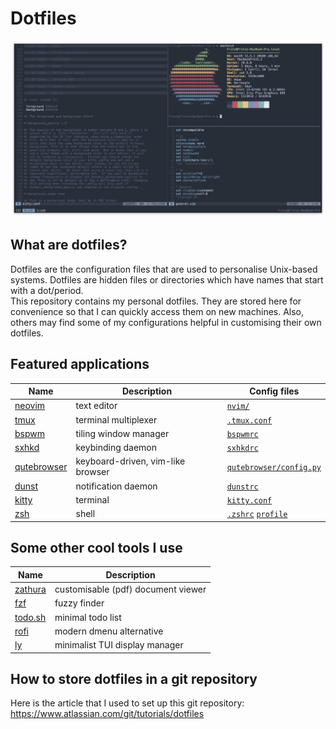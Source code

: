 # Dotfiles
<img src="https://raw.githubusercontent.com/fritzrehde/i/master/dotfiles/dotfiles-screenshot.png">

## What are dotfiles?
Dotfiles are the configuration files that are used to personalise Unix-based systems. Dotfiles are hidden files or directories which have names that start with a dot/period.\
This repository contains my personal dotfiles. They are stored here for convenience so that I can quickly access them on new machines. Also, others may find some of my configurations helpful in customising their own dotfiles.

## Featured applications
| Name | Description | Config files |
| ---- | ----------- | ------------ |
| [neovim](https://github.com/neovim/neovim) | text editor | [`nvim/`](../.config/nvim) |
| [tmux](https://github.com/tmux/tmux) | terminal multiplexer | [`.tmux.conf`](../.tmux.conf) |
| [bspwm](https://github.com/baskerville/bspwm) | tiling window manager | [`bspwmrc`](../.config/bspwm/bspwmrc) |
| [sxhkd](https://github.com/baskerville/sxhkd) | keybinding daemon | [`sxhkdrc`](../.config/sxhkd/sxhkdrc) |
| [qutebrowser](https://github.com/qutebrowser/qutebrowser) | keyboard-driven, vim-like browser | [`qutebrowser/config.py`](../.config/qutebrowser/config.py) |
| [dunst](https://github.com/dunst-project/dunst) | notification daemon | [`dunstrc`](../.config/dunst/dunstrc) |
| [kitty](https://github.com/kovidgoyal/kitty) | terminal | [`kitty.conf`](../.config/kitty/kitty.conf) |
| [zsh](https://www.zsh.org/) | shell | [`.zshrc`](../.zshrc) [`profile`](../.config/shell/profile) |

## Some other cool tools I use
| Name | Description |
| ---- | ----------- |
| [zathura](https://github.com/pwmt/zathura) | customisable (pdf) document viewer |
| [fzf](https://github.com/junegunn/fzf) | fuzzy finder |
| [todo.sh](https://github.com/todotxt/todo.txt-cli) | minimal todo list |
| [rofi](https://github.com/davatorium/rofi) | modern dmenu alternative |
| [ly](https://github.com/fairyglade/ly) | minimalist TUI display manager |

## How to store dotfiles in a git repository
Here is the article that I used to set up this git repository: https://www.atlassian.com/git/tutorials/dotfiles
